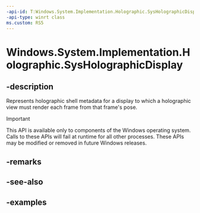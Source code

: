 ```yaml
---
-api-id: T:Windows.System.Implementation.Holographic.SysHolographicDisplay
-api-type: winrt class
ms.custom: RS5
---
```


<!-- Class syntax.
public class SysHolographicDisplay 
-->

# Windows.System.Implementation.Holographic.SysHolographicDisplay

## -description
Represents holographic shell metadata for a display to which a holographic view must render each frame from that frame's pose.

> [!IMPORTANT]
> This API is available only to components of the Windows operating system.  Calls to these APIs will fail at runtime for all other processes.  These APIs may be modified or removed in future Windows releases.

## -remarks

## -see-also

## -examples

